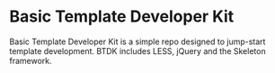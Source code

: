 # Basic Template Developer Kit

Basic Template Developer Kit is a simple repo designed to jump-start template development. BTDK includes LESS, jQuery and the Skeleton framework.